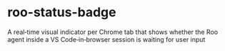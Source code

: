 # roo-status-badge
A real‑time visual indicator per Chrome tab that shows whether the Roo agent inside a VS Code‑in‑browser session is waiting for user input
